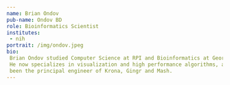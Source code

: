 ```yaml
---
name: Brian Ondov
pub-name: Ondov BD
role: Bioinformatics Scientist
institutes:
 - nih
portrait: /img/ondov.jpeg
bio:
 Brian Ondov studied Computer Science at RPI and Bioinformatics at Georgia Tech.
 He now specializes in visualization and high performance algorithms, and has
 been the principal engineer of Krona, Gingr and Mash.
---
```


